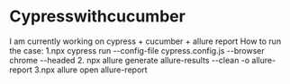 # Cypresswithcucumber
I am currently working on cypress + cucumber + allure report 
How to run the case:
1.npx cypress run --config-file cypress.config.js --browser chrome --headed
2. npx allure generate allure-results --clean -o allure-report
3.npx allure open allure-report
